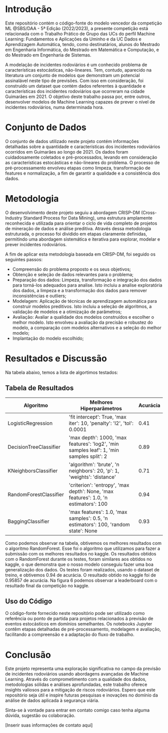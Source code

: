 # Introdução

Este repositório contém o código-fonte do modelo vencedor da competição ML @SBS/DAA - 5ª Edição (2022/2023), a presente competição está relacionada com o Trabalho Prático de Grupo das UCs do perfil Machine Learning: Fundamentos e Aplicações da Uminho e da UC Dados e Aprendizagem Automática, tendo, como destinatários, alunos do Mestrado em Engenharia Informática, do Mestrado em Matemática e Computação, e do Mestrado em Engenharia de Sistemas. 

A modelação de incidentes rodoviários é um conhecido problema de características estocásticas, não-lineares. Tem, contudo, aparecido na literatura um conjunto de modelos que demonstram um potencial assinalável neste tipo de previsões. Com isso em consideração, foi construído um dataset que contém dados referentes à quantidade e características dos incidentes rodoviários que ocorreram na cidade Guimarães em 2021. O objetivo deste trabalho passa por, entre outros, desenvolver
modelos de Machine Learning capazes de prever o nível de incidentes rodoviários, numa determinada hora.

# Conjunto de Dados

O conjunto de dados utilizado neste projeto contém informações detalhadas sobre a quantidade e características dos incidentes rodoviários ocorridos em Guimarães ao longo de 2021. Os dados foram cuidadosamente coletados e pré-processados, levando em consideração as características estocásticas e não-lineares do problema. O processo de pré-processamento envolveu etapas como limpeza, transformação de features e normalização, a fim de garantir a qualidade e a consistência dos dados.

# Metodologia

O desenvolvimento deste projeto seguiu a abordagem CRISP-DM (Cross-Industry Standard Process for Data Mining), uma estrutura amplamente reconhecida e utilizada para orientar o ciclo de vida completo de projetos de mineração de dados e análise preditiva. Através dessa metodologia estruturada, o processo foi dividido em etapas claramente definidas, permitindo uma abordagem sistemática e iterativa para explorar, modelar e prever incidentes rodoviários.

A fim de aplicar esta metodologia baseada em CRISP-DM, foi seguido os
seguintes passos:
* Compreensão do problema proposto e os seus objetivos;
* Obtenção e seleção de dados relevantes para o problema;
* Preparação dos dados: Limpeza, transformação e integração dos dados
para torná-los adequados para analise. Isto incluiu a analise exploratória
dos dados, a limpeza e a transformação dos dados para remover inconsistências e outliers;
* Modelagem: Aplicação de técnicas de aprendizagem automática para construir modelos preditivos. Isto incluiu a seleção de algoritmos, a validação
de modelos e a otimização de parâmetros;
* Avaliação: Avaliar a qualidade dos modelos construídos e escolher o melhor modelo. Isto envolveu a avaliação da precisão e robustez do modelo,
a comparação com modelos alternativos e a seleção do melhor modelo;
* Implantação do modelo escolhido;


# Resultados e Discussão

Na tabela abaixo, temos a lista de algortimos testados:

## Tabela de Resultados

| Algoritmo              | Melhores Hiperparâmetros                                     | Acurácia |
|------------------------|-------------------------------------------------------------|----------|
| LogisticRegression     | 'fit intercept': True, 'max iter': 10, 'penalty': 'l2', 'tol': 0.0001 | 0.41     |
| DecisionTreeClassifier | 'max depth': 1000, 'max features': 'log2', 'min samples leaf': 1, 'min samples split': 2 | 0.89 |
| KNeighborsClassifier   | 'algorithm': 'brute', 'n neighbors': 20, 'p': 1, 'weights': 'distance' | 0.71     |
| RandomForestClassifier | 'criterion': 'entropy', 'max depth': None, 'max features': 1.0, 'n estimators': 100 | 0.94 |
| BaggingClassifier      | 'max features': 1.0, 'max samples': 0.5, 'n estimators': 100, 'random state': None | 0.93     |


Como podemos observar na tabela, obtivemos os melhores resultados com o algoritmo RandomForest. Esse foi o algoritmo que utilizamos para fazer a submissão com os melhores resultados no kaggle. Os resultados obtidos com o RandomForest durante os testes, foram similares aos obtidos no kaggle, o que demonstra que o nosso modelo conseguiu fazer uma boa generalização dos dados. Os testes foram realizados, usando o dataset de treino, e obtivemos 0.94 de acurácia. O resultado obtido no kaggle foi de 0.95857 de acurácia. Na figura 6 podemos observar a leaderboard com o resultado final da competição no kaggle.

## Uso do Código

O código-fonte fornecido neste repositório pode ser utilizado como referência ou ponto de partida para projetos relacionados à previsão de eventos estocásticos em domínios semelhantes. Os notebooks Jupyter contêm etapas detalhadas de pré-processamento, modelagem e avaliação, facilitando a compreensão e a adaptação do fluxo de trabalho.

# Conclusão

Este projeto representa uma exploração significativa no campo da previsão de incidentes rodoviários usando abordagens avançadas de Machine Learning. Através do comprometimento com a qualidade dos dados, metodologias sólidas e análises aprofundadas, este trabalho oferece insights valiosos para a mitigação de riscos rodoviários. Espero que este repositório seja útil e inspire futuras pesquisas e inovações no domínio da análise de dados aplicada à segurança viária.

Sinta-se à vontade para entrar em contato comigo caso tenha alguma dúvida, sugestão ou colaboração.

[Inserir suas informações de contato aqui]

